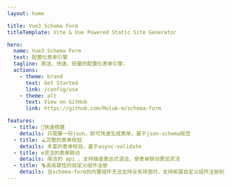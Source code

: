 ```yaml
---
layout: home

title: Vue3 Schema Form
titleTemplate: Vite & Vue Powered Static Site Generator

hero:
  name: Vue3 Schema Form
  text: 配置化表单引擎
  tagline: 简洁、快速、轻量的配置化表单引擎.
  actions:
    - theme: brand
      text: Get Started
      link: /config/use
    - theme: alt
      text: View on GitHub
      link: https://github.com/Muluk-m/schema-form

features:
  - title: 🚀快速搭建
    details: 只需要一份json，即可快速生成表单，基于json-schema规范
  - title: 🪒完整的表单校验
    details: 丰富的表单校验，基于async-validate
  - title: ⚙️灵活的表单联动
    details: 简洁的 api ，支持插值表达式语法，使表单联动更加灵活
  - title: 🪜高拓展性的自定义组件注册
    details: 当schema-form的内置组件无法支持业务场景时，支持拓展自定义组件注册到schema-form
---
```


